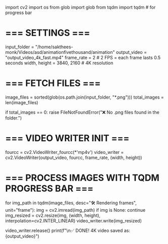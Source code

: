 import cv2
import os
from glob import glob
from tqdm import tqdm  # for progress bar

# === SETTINGS ===
input_folder = "/home/sakthees-monk/Videos/asd/animationfivethousand/animation"
output_video = "output_video_4k_fast.mp4"
frame_rate = 2  # 2 FPS = each frame lasts 0.5 seconds
width, height = 3840, 2160  # 4K resolution

# === FETCH FILES ===
image_files = sorted(glob(os.path.join(input_folder, "*.png")))
total_images = len(image_files)

if total_images == 0:
    raise FileNotFoundError("❌ No .png files found in the folder.")

# === VIDEO WRITER INIT ===
fourcc = cv2.VideoWriter_fourcc(*'mp4v')
video_writer = cv2.VideoWriter(output_video, fourcc, frame_rate, (width, height))

# === PROCESS IMAGES WITH TQDM PROGRESS BAR ===
for img_path in tqdm(image_files, desc="🛠️ Rendering frames", unit="frame"):
    img = cv2.imread(img_path)
    if img is None:
        continue
    img_resized = cv2.resize(img, (width, height), interpolation=cv2.INTER_LINEAR)
    video_writer.write(img_resized)

video_writer.release()
print(f"\n✅ DONE! 4K video saved as: {output_video}")
